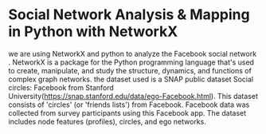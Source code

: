 # Social Network Analysis & Mapping in Python with NetworkX
we  are using NetworkX and python to analyze the Facebook social network  . 
NetworkX is a package for the Python programming language that's used to create, manipulate, and study the structure, dynamics, and functions of complex graph networks.
the dataset used is a SNAP public dataset Social circles: Facebook from Stanford University(https://snap.stanford.edu/data/ego-Facebook.html). This dataset consists of 'circles' (or 'friends lists') from Facebook. Facebook data was collected from survey participants using this Facebook app. The dataset includes node features (profiles), circles, and ego networks.
